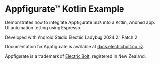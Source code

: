 # Appfigurate™ Kotlin Example

Demonstrates how to integrate Appfigurate SDK into a Kotlin, Android app. UI automation testing using Espresso.

Developed with Android Studio Electric Ladybug 2024.2.1 Patch 2

Documentation for Appfigurate is available at [docs.electricbolt.co.nz](https://docs.electricbolt.co.nz).

Appfigurate is a trademark of [Electric Bolt](https://www.electricbolt.co.nz), registered in New Zealand.

